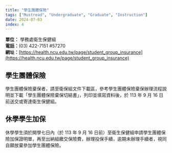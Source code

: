 ```yaml
---
title: "學生團體保險"
tags: ["Mustread", "Undergraduate", "Graduate", "Instruction"]
date: 2024-07-03
index: 4
---
```


**單位：** 學務處衛生保健組  
**電話：**(03) 422-7151 #57270  
**網址：**[https://health.ncu.edu.tw/page/student_group_insurance](https://health.ncu.edu.tw/page/student_group_insurance)

## 學生團體保險

學生團體保險棄保者，請至衛保組文件下載區，參考學生團體保險棄保辦理流程說明並下載「學生團體保險棄保切結書」，列印並填寫資料後，於 113 年 9 月 16 日前送交或寄達衛生保健組。

## 休學學生加保

休學學生須於開學七日內（於 113 年 9 月 16 日前）至衛生保健組申請學生團體保險加保證明單，再至出納組繳交保險費，辦理投保手續，逾期未辦理手續者，視同自願放棄參加學生團體保險。
